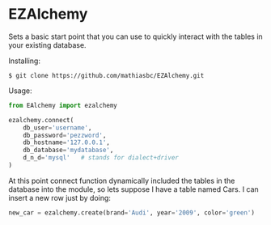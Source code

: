 EZAlchemy
=========

Sets a basic start point that you can use to quickly interact with the tables in your existing database.

Installing:

    $ git clone https://github.com/mathiasbc/EZAlchemy.git

Usage:

```python
from EAlchemy import ezalchemy

ezalchemy.connect(
    db_user='username',
    db_password='pezzword',
    db_hostname='127.0.0.1',
    db_database='mydatabase',
    d_n_d='mysql'   # stands for dialect+driver
)
```
At this point connect function dynamically included the tables in the database into the module, so lets suppose I have a table named Cars. I can insert a new row just by doing:

```python
new_car = ezalchemy.create(brand='Audi', year='2009', color='green')
```


